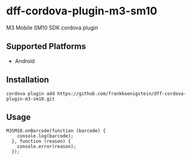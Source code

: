 # dff-cordova-plugin-m3-sm10
M3 Mobile SM10 SDK cordova plugin

## Supported Platforms
- Android


## Installation
    cordova plugin add https://github.com/frankkoenigstein/dff-cordova-plugin-m3-sm10.git

  
## Usage
    M3SM10.onBarcode(function (barcode) {
        console.log(barcode);
      }, function (reason) {
        console.error(reason);
      });
